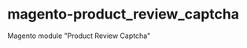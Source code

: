 magento-product_review_captcha
==============================

Magento module "Product Review Captcha" 